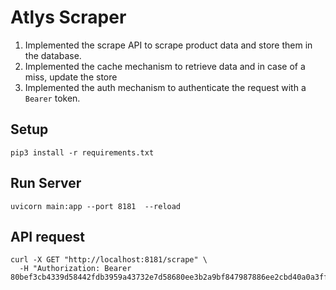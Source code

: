 # Atlys Scraper
  1. Implemented the scrape API to scrape product data and store them in the database.
  2. Implemented the cache mechanism to retrieve data and in case of a miss, update the store
  3. Implemented the auth mechanism to authenticate the request with a `Bearer` token.
  ## Setup
    pip3 install -r requirements.txt
  ## Run Server
    uvicorn main:app --port 8181  --reload
  ## API request
    curl -X GET "http://localhost:8181/scrape" \
      -H "Authorization: Bearer 80bef3cb4339d58442fdb3959a43732e7d58680ee3b2a9bf847987886ee2cbd40a0a3ff58ffc3e16f0746b8e09c66e37a3cf0ca03ab530964e4d43e494434b8f"